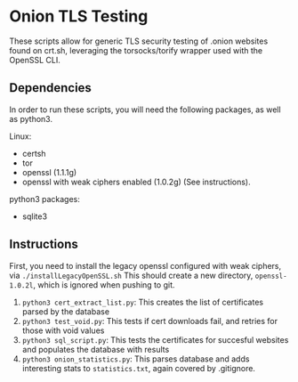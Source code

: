 ﻿# Onion TLS Testing
These scripts allow for generic TLS security testing of .onion websites found on crt.sh, leveraging the torsocks/torify wrapper used with the OpenSSL CLI. 

## Dependencies 
In order to run these scripts, you will need the following packages, as well as python3.

Linux:

 - certsh
 - tor
 - openssl (1.1.1g)
 - openssl with weak ciphers enabled (1.0.2g) (See instructions).

python3 packages:
- sqlite3


## Instructions
First, you need to install the legacy openssl configured with weak ciphers, via `./installLegacyOpenSSL.sh` 
This should create a new directory, `openssl-1.0.2l`, which is ignored when pushing to git.

 1. `python3 cert_extract_list.py`: This creates the list of certificates parsed by the database
 2. `python3 test_void.py`: This tests if cert downloads fail, and retries for those with void values
 3. `python3 sql_script.py`: This tests the certificates for succesful websites and populates the database with results
 4. `python3 onion_statistics.py`: This parses database and adds interesting stats to `statistics.txt`, again covered by .gitignore.



